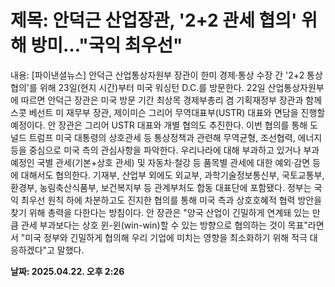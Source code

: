 # **제목: 안덕근 산업장관, '2+2 관세 협의' 위해 방미…"국익 최우선"**

  내용: [파이낸셜뉴스] 안덕근 산업통상자원부 장관이 한미 경제·통상 수장 간 '2+2 통상 협의'를 위해 23일(현지 시간)부터 미국 워싱턴 D.C.를 방문한다.    22일 산업통상자원부에 따르면 안덕근 장관은 미국 방문 기간 최상목 경제부총리 겸 기획재정부 장관과 함께 스콧 베선트 미 재무부 장관, 제이미슨 그리어 무역대표부(USTR) 대표와 면담을 진행할 예정이다.    안 장관은 그리어 USTR 대표와 개별 협의도 추진한다.    이번 협의를 통해 도널드 트럼프 미국 대통령의 상호관세 등 통상정책과 관련해 무역균형, 조선협력, 에너지 등을 중심으로 미국 측의 관심사항을 파악한다.    우리나라에 대해 부과하고 있거나 부과 예정인 국별 관세(기본+상호 관세) 및 자동차·철강 등 품목별 관세에 대한 예외·감면 등에 대해서도 협의한다.    기재부, 산업부 외에도 외교부, 과학기술정보통신부, 국토교통부, 환경부, 농림축산식품부, 보건복지부 등 관계부처도 합동 대표단에 포함됐다.    정부는 국익 최우선 원칙 하에 차분하고도 진지한 협의를 통해 미국 측과 상호호혜적 협력 방안을 찾기 위해 총력을 다한다는 방침이다.    안 장관은 "양국 산업이 긴밀하게 연계돼 있는 만큼 관세 부과보다는 상호 윈-윈(win-win)할 수 있는 방향으로 협의하는 것이 목표"라면서 "미국 정부와 긴밀하게 협의해 우리 기업에 미치는 영향을 최소화하기 위해 적극 대응하겠다"고 말했다.

  **날짜: 2025.04.22. 오후 2:26**